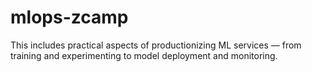 # mlops-zcamp

This includes practical aspects of productionizing ML services — from training and experimenting to model deployment and monitoring.